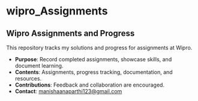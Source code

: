 # wipro_Assignments

## Wipro Assignments and Progress

This repository tracks my solutions and progress for assignments at Wipro.

- **Purpose**: Record completed assignments, showcase skills, and document learning.
- **Contents**: Assignments, progress tracking, documentation, and resources.
- **Contributions**: Feedback and collaboration are encouraged.
- **Contact**: manishaanaparthi123@gmail.com
